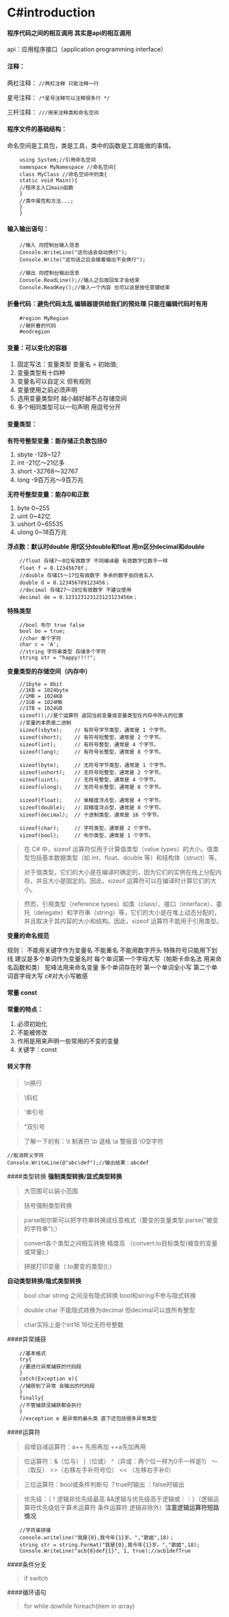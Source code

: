 # C#introduction

#### 程序代码之间的相互调用 其实是api的相互调用

api：应用程序接口（application programming interface）

#### 注释：

两杠注释：
```//两杠注释 只能注释一行```

星号注释：
```/*星号注释可以注释很多行 */```

三杆注释：
```///用来注释类和命名空间```

#### 程序文件的基础结构：

命名空间是工具包，类是工具，类中的函数是工具能做的事情。

```
	using System;//引用命名空间
	namespace MyNamespace //命名空间{
	class MyClass //命名空间中的类{
	static void Main(){
	//程序主入口main函数
	}
	//类中属性和方法...;
	}
	}
```
#### 输入输出语句：
```
	//输入 向控制台输入信息
	Console.WriteLine("这句话会自动换行");
	Console.Write("这句话之后会接着输出不会换行");
	
	//输出 向控制台输出信息
	Console.ReadLine();//输入之后按回车才会结束
	Consule.ReadKey();//输入一个内容 也可以说是按任意键结束
```
#### 折叠代码：避免代码太乱 编辑器提供给我们的预处理 只能在编辑代码时有用
```		
	#region MyRegion
	//被折叠的代码
	#endregion
```
#### 变量：可以变化的容器

1. 固定写法：变量类型 变量名 = 初始值;
2. 变量类型有十四种
3. 变量名可以自定义 但有规则 
4. 变量使用之前必须声明
5. 选用变量类型时 越小越好越不占存储空间
6. 多个相同类型可以一句声明 用逗号分开

#### 变量类型：

**有符号整型变量：能存储正负数包括0**

1. sbyte -128~127
2. int -21亿～21亿多
3. short -32768～32767
4. long -9百万兆～9百万兆

**无符号整型变量：能存0和正数**

1. byte 0~255
2. uint 0~42亿
3. ushort 0~65535
4. ulong 0~18百万兆

**浮点数：默认时double 用f区分double和float 用m区分decimal和double**

```	
	//float 存储7～8位有效数字 不同编译器 有效数字位数不一样
	float f = 0.12345678f；
	//double 存储15～17位有效数字 多余的数字会四舍五入
	double d = 0.123456789123456；
	//decimal 存储27～28位有效数字 不建议使用
	decimal de = 0.123123123123123123456m；
```
**特殊类型**

```
	//bool 布尔 true false
	bool bo = true;
	//char 单个字符
	char c = 'A';
	//string 字符串类型 存储多个字符
	string str = "happy!!!!";
```
**变量类型的存储空间（内存中）**

```
	//1byte = 8bit
	//1KB = 1024byte
	//1MB = 1024KB
	//1GB = 1024MB
	//1TB = 1024GB
	sizeof();//是个运算符 返回当前变量或变量类型在内存中所占的位置 
	//变量的本质是二进制 
	sizeof(sbyte);    // 有符号字节类型，通常是 1 个字节。
	sizeof(short);    // 有符号短整型，通常是 2 个字节。
	sizeof(int);      // 有符号整型，通常是 4 个字节。
	sizeof(long);     // 有符号长整型，通常是 8 个字节。

	sizeof(byte);     // 无符号字节类型，通常是 1 个字节。
	sizeof(ushort);   // 无符号短整型，通常是 2 个字节。
	sizeof(uint);     // 无符号整型，通常是 4 个字节。
	sizeof(ulong);    // 无符号长整型，通常是 8 个字节。

	sizeof(float);    // 单精度浮点型，通常是 4 个字节。
	sizeof(double);   // 双精度浮点型，通常是 8 个字节。
	sizeof(decimal);  // 十进制类型，通常是 16 个字节。

	sizeof(char);     // 字符类型，通常是 2 个字节。
	sizeof(bool);     // 布尔类型，通常是 1 个字节。
```

>在 C# 中，sizeof 运算符仅用于计算值类型（value types）的大小。值类型包括基本数据类型（如 int、float、double 等）和结构体（struct）等。

>对于值类型，它们的大小是在编译时确定的，因为它们的实例在栈上分配内存，并且大小是固定的。因此，sizeof 运算符可以在编译时计算它们的大小。

>然而，引用类型（reference types）如类（class）、接口（interface）、委托（delegate）和字符串（string）等，它们的大小是在堆上动态分配的，并且取决于其内容的大小和结构。因此，sizeof 运算符不能用于引用类型。

**变量的命名规范**

规则：
不能用关键字作为变量名 不能重名 不能用数字开头 特殊符号只能用下划线
建议是多个单词作为变量名时 每个单词第一个字母大写（帕斯卡命名法 用来命名函数和类）
驼峰法用来命名变量 多个单词存在时 第一个单词全小写 第二个单词首字母大写 
c#对大小写敏感
#### 常量 const

**常量的特点：**

1. 必须初始化
2. 不能被修改
3. 作用是用来声明一些常用的不变的变量
4. 关键字：const
 
#### 转义字符
>\n换行

>\\斜杠

>\'单引号

>\"双引号

>了解一下的有：\t 制表符 \b 退格 \a 警报音 \0空字符 

```
//取消转义字符
Console.WriteLine(@"abc\def");//输出结果：abcdef
```
####类型转换
**强制类型转换/显式类型转换**

>大范围可以装小范围

>括号强制类型转换 

>parse帕尔斯可以把字符串转换成任意格式（要变的变量类型.parse("被变的字符串");）

>convert各个类型之间相互转换 精度高 （convert.to目标类型(被变的变量或常量);）

>拼接打印变量（.to要变的类型();）


**自动类型转换/隐式类型转换**

>bool char string 之间没有隐式转换 bool和string不参与隐式转换

>double char 不能隐式转换为decimal 但decimal可以放所有整型

>char实际上是个int16 16位无符号整数

####异常捕获
```
	//基本格式
	try{
	//要进行异常捕获的代码段
	}
	catch(Exception e){
	//捕获到了异常 会输出的代码段
	}
	finally{
	//不管捕获没捕获都会执行
	}
	//exception e 是异常的最头类 底下还包括很多异常类型
```
####运算符

>自增自减运算符：a++ 先用再加 ++a先加再用

>位运算符：&（位与）  |（位或）  ^（异或：两个位一样为0不一样是1）  ～（取反） >>（右移左手补符号位） << （左移右手补0）

>三位运算符：bool或条件判断句 ？true时输出 ：false时输出

>优先级：（！逻辑非优先级最高 &&逻辑与优先级高于逻辑或｜｜）（逻辑运算符优先级低于算术运算符 条件运算符 逻辑非除外）**注意逻辑运算符短路情况**

```
	//字符串拼接 
	console.writeline("我是{0},我今年{1}岁。","歌姬",18)；
	string str = string.Format("我是{0},我今年{1}岁。","歌姬",18);
	Console.WriteLine("acb{0}def{1}", 1, true);//acb1defTrue
```

####条件分支
>if switch 

####循环语句
>for while dowhile foreach(item in array)














